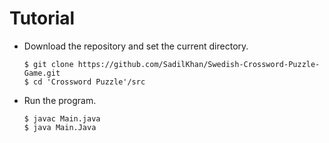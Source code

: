 # Tutorial
<ul>
  <li> Download the repository and set the current directory.</li>

``` 
$ git clone https://github.com/SadilKhan/Swedish-Crossword-Puzzle-Game.git
$ cd 'Crossword Puzzle'/src
```
  <li> Run the program. </li>
  
```
$ javac Main.java
$ java Main.Java 
```

